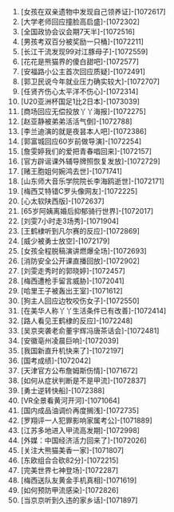 
1. [女孩在双亲遗物中发现自己领养证]-[1072617]
1. [大学老师回应撞脸高启盛]-[1072302]
1. [全国政协会议会期7天半]-[1072516]
1. [男孩考双百分被奖励一只桶]-[1072211]
1. [长江干流发现99对江豚母子]-[1072559]
1. [花花是熊猫界的傻白甜吧]-[1072577]
1. [安福路小公主首次回应质疑]-[1072491]
1. [郭卫民说今年就业压力确实较大]-[1072707]
1. [任贤齐伤心太平洋不伤心]-[1072314]
1. [U20亚洲杯国足1比2日本]-[1073039]
1. [商场回应无偿投放丫丫海报]-[1072275]
1. [赵亚静被弟弟活活气倒]-[1072788]
1. [李兰迪演的就是夜昙本人吧]-[1072386]
1. [郭富城回应60岁前做导演]-[1072254]
1. [詹雯婷我们的爱把青春唱回来]-[1072157]
1. [官方辟谣课外辅导牌照恢复发放]-[1072729]
1. [赌王胞姐何婉鸿去世]-[1071741]
1. [山东师大音乐学院院长李海鸥逝世]-[1072171]
1. [梅西艾特错C罗头像网友]-[1072225]
1. [心太软陕西版]-[1072637]
1. [65岁阿姨离婚后抑郁骑行世界]-[1072017]
1. [刘雯7小时走3场秀]-[1071904]
1. [王鹤棣听到凡尔赛的反应]-[1072869]
1. [威少被勇士放空]-[1072179]
1. [女孩全程脱稿演讲燃爆全场]-[1072693]
1. [消防安全公开课直播回放]-[1072902]
1. [刘雯走秀时的郭晓婷]-[1072457]
1. [梅西遭枪手留言威胁]-[1072041]
1. [哈里王子被轰出王室]-[1071612]
1. [狗主人回应边牧咬伤女子]-[1072550]
1. [在美华人称丫丫生活条件已有改善]-[1072414]
1. [路人看见王鹤棣的反应]-[1072248]
1. [吴京突袭老俞董宇辉冯唐茶话会]-[1072481]
1. [安徽亳州凌晨巨响]-[1072039]
1. [我国新直升机快来了]-[1072197]
1. [国考成绩]-[1072042]
1. [天津官方公布詹姆斯伤情]-[1071672]
1. [如何从症状判断是不是甲流]-[1072837]
1. [勇士逆转快船]-[1072388]
1. [VR全景看黄河开河]-[1071064]
1. [国内成品油调价再度搁浅]-[1072735]
1. [罗翔评一人犯罪影响家属考公]-[1071889]
1. [江苏多地进入甲流高发期]-[1072998]
1. [外媒：中国经济活力回来了]-[1072026]
1. [关注大熊猫美香一家]-[1071807]
1. [东欧组合合砍82分]-[1072215]
1. [完美世界七神登场]-[1072287]
1. [梅西送队友黄金手机真相]-[1071619]
1. [如何预防甲流感染]-[1072826]
1. [当京京听到久违的家乡话]-[1071897]